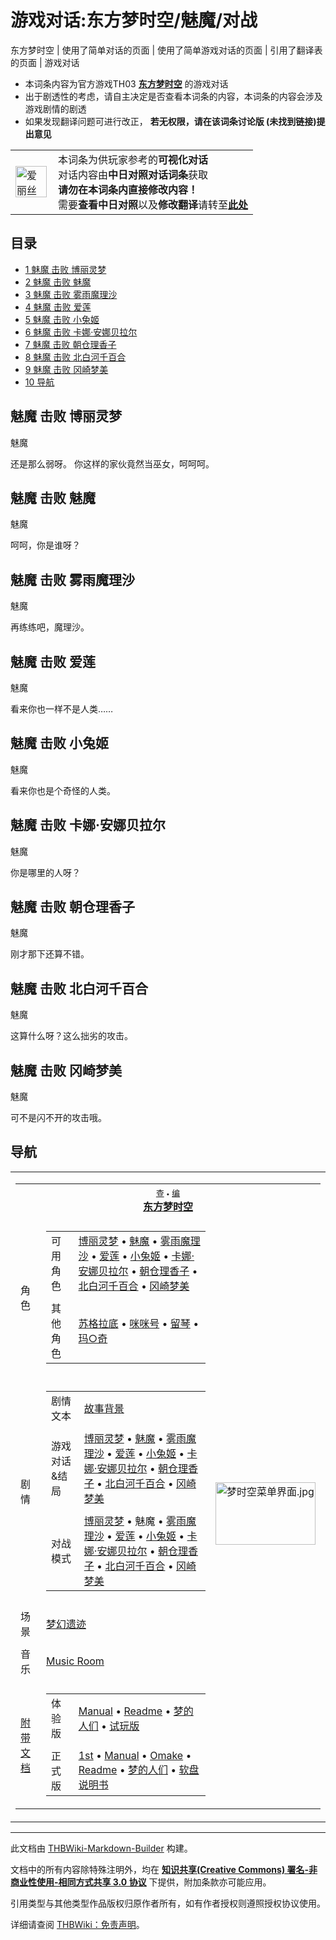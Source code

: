 # 游戏对话:东方梦时空/魅魔/对战

<!-- source html: G:\repos\THBWiki-Markdown-Builder\THBWikiMarkdown\Temp\main\5\54\ns508%3A%E4%B8%9C%E6%96%B9%E6%A2%A6%E6%97%B6%E7%A9%BA%2F%E9%AD%85%E9%AD%94%2F%E5%AF%B9%E6%88%98.html -->

东方梦时空 | 使用了简单对话的页面 | 使用了简单游戏对话的页面 | 引用了翻译表的页面 | 游戏对话

- 本词条内容为官方游戏TH03 **[东方梦时空](./东方梦时空.md)** 的游戏对话
- 出于剧透性的考虑，请自主决定是否查看本词条的内容，本词条的内容会涉及游戏剧情的剧透
- 如果发现翻译问题可进行改正， **若无权限，请在该词条讨论版 (未找到链接)提出意见** 


<table>
<tbody><tr>
<td class="mbox-image"><div style="width: 52px;">
  <a href="./文件-爱丽丝（Q版立绘）.png.md" class="image"><img alt="爱丽丝（Q版立绘）.png" src="https://upload.thwiki.cc/thumb/a/af/%E7%88%B1%E4%B8%BD%E4%B8%9D%EF%BC%88Q%E7%89%88%E7%AB%8B%E7%BB%98%EF%BC%89.png/50px-%E7%88%B1%E4%B8%BD%E4%B8%9D%EF%BC%88Q%E7%89%88%E7%AB%8B%E7%BB%98%EF%BC%89.png" decoding="async" loading="lazy" width="50" height="50" srcset="https://upload.thwiki.cc/thumb/a/af/%E7%88%B1%E4%B8%BD%E4%B8%9D%EF%BC%88Q%E7%89%88%E7%AB%8B%E7%BB%98%EF%BC%89.png/75px-%E7%88%B1%E4%B8%BD%E4%B8%9D%EF%BC%88Q%E7%89%88%E7%AB%8B%E7%BB%98%EF%BC%89.png 1.5x, https://upload.thwiki.cc/thumb/a/af/%E7%88%B1%E4%B8%BD%E4%B8%9D%EF%BC%88Q%E7%89%88%E7%AB%8B%E7%BB%98%EF%BC%89.png/100px-%E7%88%B1%E4%B8%BD%E4%B8%9D%EF%BC%88Q%E7%89%88%E7%AB%8B%E7%BB%98%EF%BC%89.png 2x" data-file-width="500" data-file-height="500"></a></div></td>
<td class="mbox-text" style="">本词条为供玩家参考的<b>可视化对话</b><br>对话内容由<b>中日对照对话词条</b>获取<br><b>请勿在本词条内直接修改内容！</b><br>需要<b>查看中日对照</b>以及<b>修改翻译</b>请转至<b><a href="./游戏对话-东方梦时空-魅魔-对战-中日对照.md" title="游戏对话:东方梦时空/魅魔/对战/中日对照">此处</a></b></td>
</tr>
</tbody></table>


  
  

  


## 目录

- [1 魅魔 击败 博丽灵梦](#魅魔_击败_博丽灵梦)
- [2 魅魔 击败 魅魔](#魅魔_击败_魅魔)
- [3 魅魔 击败 雾雨魔理沙](#魅魔_击败_雾雨魔理沙)
- [4 魅魔 击败 爱莲](#魅魔_击败_爱莲)
- [5 魅魔 击败 小兔姬](#魅魔_击败_小兔姬)
- [6 魅魔 击败 卡娜·安娜贝拉尔](#魅魔_击败_卡娜·安娜贝拉尔)
- [7 魅魔 击败 朝仓理香子](#魅魔_击败_朝仓理香子)
- [8 魅魔 击败 北白河千百合](#魅魔_击败_北白河千百合)
- [9 魅魔 击败 冈崎梦美](#魅魔_击败_冈崎梦美)
- [10 导航](#导航)





## 魅魔 击败 博丽灵梦
[](./魅魔.md)魅魔
  
还是那么弱呀。
你这样的家伙竟然当巫女，呵呵呵。
  



## 魅魔 击败 魅魔
[](./魅魔.md)魅魔
  
呵呵，你是谁呀？
  



## 魅魔 击败 雾雨魔理沙
[](./魅魔.md)魅魔
  
再练练吧，魔理沙。
  



## 魅魔 击败 爱莲
[](./魅魔.md)魅魔
  
看来你也一样不是人类……
  



## 魅魔 击败 小兔姬
[](./魅魔.md)魅魔
  
看来你也是个奇怪的人类。
  



## 魅魔 击败 卡娜·安娜贝拉尔
[](./魅魔.md)魅魔
  
你是哪里的人呀？
  



## 魅魔 击败 朝仓理香子
[](./魅魔.md)魅魔
  
刚才那下还算不错。
  



## 魅魔 击败 北白河千百合
[](./魅魔.md)魅魔
  
这算什么呀？这么拙劣的攻击。
  



## 魅魔 击败 冈崎梦美
[](./魅魔.md)魅魔
  
可不是闪不开的攻击哦。
  



## 导航
  
  

<table><tbody><tr><td><table cellspacing="0" class="nowraplinks mw-collapsible mw-collapsed" style="width:100%;;;"><tbody><tr><th style=";" colspan="3" class="navbox-title"><div class="navbar"><div class="noprint plainlinksneverexpand" style="background-color:transparent; padding:0; font-weight:normal; font-size:80%; white-space:nowrap;"><a href="./模板-东方梦时空导航.md" title="模板:东方梦时空导航"><span style=";;border:none;" title="查看这个模板">查</span></a>&#160;<span style="font-size:80%;">•</span>&#160;<a href="/index.php?title=%E6%A8%A1%E6%9D%BF:%E4%B8%9C%E6%96%B9%E6%A2%A6%E6%97%B6%E7%A9%BA%E5%AF%BC%E8%88%AA&amp;action=edit"><span style=";;border:none;" title="您可以编辑这个模板。请在储存变更之前先预览">编</span></a></div></div><span><a href="./东方梦时空.md" title="东方梦时空">东方梦时空</a></span></th></tr><tr><td></td></tr><tr><td class="navbox-group" style=";;">角色</td><td style=";;" class="navbox-list navbox-odd"><div></div><table cellspacing="0" class="nowraplinks navbox-subgroup" style="width:100%;;;;"><tbody><tr><td class="navbox-group" style=";;"><div>可用角色</div></td><td style=";;" class="navbox-list navbox-odd"><div><a href="./博丽灵梦（旧作角色）.md" title="博丽灵梦（旧作角色）">博丽灵梦</a> &#8226; <a href="./魅魔.md" title="魅魔">魅魔</a> &#8226; <a href="./雾雨魔理沙（旧作角色）.md" title="雾雨魔理沙（旧作角色）">雾雨魔理沙</a> &#8226; <a href="./爱莲.md" title="爱莲">爱莲</a> &#8226; <a href="./小兔姬.md" title="小兔姬">小兔姬</a> &#8226; <a href="./卡娜·安娜贝拉尔.md" title="卡娜·安娜贝拉尔">卡娜·安娜贝拉尔</a> &#8226; <a href="./朝仓理香子.md" title="朝仓理香子">朝仓理香子</a> &#8226; <a href="./北白河千百合.md" title="北白河千百合">北白河千百合</a> &#8226; <a href="./冈崎梦美.md" title="冈崎梦美">冈崎梦美</a></div></td></tr><tr><td></td></tr><tr><td class="navbox-group" style=";;"><div>其他角色</div></td><td style=";;" class="navbox-list navbox-even"><div><a href="./苏格拉底.md" title="苏格拉底">苏格拉底</a> &#8226; <a href="./咪咪号.md" title="咪咪号">咪咪号</a> &#8226; <a href="./留琴.md" title="留琴">留琴</a> &#8226; <a href="./玛○奇.md" title="玛○奇">玛○奇</a></div></td></tr></tbody></table><div></div></td><td class="navbox-image" style="" rowspan="9"><a href="./文件-梦时空菜单界面.jpg.md" class="image"><img alt="梦时空菜单界面.jpg" src="https://upload.thwiki.cc/thumb/1/17/%E6%A2%A6%E6%97%B6%E7%A9%BA%E8%8F%9C%E5%8D%95%E7%95%8C%E9%9D%A2.jpg/160px-%E6%A2%A6%E6%97%B6%E7%A9%BA%E8%8F%9C%E5%8D%95%E7%95%8C%E9%9D%A2.jpg" decoding="async" loading="lazy" width="160" height="100" srcset="https://upload.thwiki.cc/thumb/1/17/%E6%A2%A6%E6%97%B6%E7%A9%BA%E8%8F%9C%E5%8D%95%E7%95%8C%E9%9D%A2.jpg/240px-%E6%A2%A6%E6%97%B6%E7%A9%BA%E8%8F%9C%E5%8D%95%E7%95%8C%E9%9D%A2.jpg 1.5x, https://upload.thwiki.cc/thumb/1/17/%E6%A2%A6%E6%97%B6%E7%A9%BA%E8%8F%9C%E5%8D%95%E7%95%8C%E9%9D%A2.jpg/320px-%E6%A2%A6%E6%97%B6%E7%A9%BA%E8%8F%9C%E5%8D%95%E7%95%8C%E9%9D%A2.jpg 2x" data-file-width="640" data-file-height="401"></a></td></tr><tr><td></td></tr><tr><td class="navbox-group" style=";;">剧情</td><td style=";;" class="navbox-list navbox-even"><div></div><table cellspacing="0" class="nowraplinks navbox-subgroup" style="width:100%;;;;"><tbody><tr><td class="navbox-group" style=";;"><div>剧情文本</div></td><td style=";;" class="navbox-list navbox-odd"><div><a href="/%E9%99%84%E5%B8%A6%E6%96%87%E6%A1%A3:%E4%B8%9C%E6%96%B9%E6%A2%A6%E6%97%B6%E7%A9%BA/Manual#故事背景" title="附带文档:东方梦时空/Manual">故事背景</a></div></td></tr><tr><td></td></tr><tr><td class="navbox-group" style=";;"><div>游戏对话&amp;结局</div></td><td style=";;" class="navbox-list navbox-even"><div><a href="./游戏对话-东方梦时空-博丽灵梦.md" title="游戏对话:东方梦时空/博丽灵梦">博丽灵梦</a> &#8226; <a href="./游戏对话-东方梦时空-魅魔.md" title="游戏对话:东方梦时空/魅魔">魅魔</a> &#8226; <a href="./游戏对话-东方梦时空-雾雨魔理沙.md" title="游戏对话:东方梦时空/雾雨魔理沙">雾雨魔理沙</a> &#8226; <a href="./游戏对话-东方梦时空-爱莲.md" title="游戏对话:东方梦时空/爱莲">爱莲</a> &#8226; <a href="./游戏对话-东方梦时空-小兔姬.md" title="游戏对话:东方梦时空/小兔姬">小兔姬</a> &#8226; <a href="./游戏对话-东方梦时空-卡娜·安娜贝拉尔.md" title="游戏对话:东方梦时空/卡娜·安娜贝拉尔">卡娜·安娜贝拉尔</a> &#8226; <a href="./游戏对话-东方梦时空-朝仓理香子.md" title="游戏对话:东方梦时空/朝仓理香子">朝仓理香子</a> &#8226; <a href="./游戏对话-东方梦时空-北白河千百合.md" title="游戏对话:东方梦时空/北白河千百合">北白河千百合</a> &#8226; <a href="./游戏对话-东方梦时空-冈崎梦美.md" title="游戏对话:东方梦时空/冈崎梦美">冈崎梦美</a></div></td></tr><tr><td></td></tr><tr><td class="navbox-group" style=";;"><div>对战模式</div></td><td style=";;" class="navbox-list navbox-odd"><div><a href="./游戏对话-东方梦时空-博丽灵梦-对战.md" title="游戏对话:东方梦时空/博丽灵梦/对战">博丽灵梦</a> &#8226; <a class="mw-selflink selflink">魅魔</a> &#8226; <a href="./游戏对话-东方梦时空-雾雨魔理沙-对战.md" title="游戏对话:东方梦时空/雾雨魔理沙/对战">雾雨魔理沙</a> &#8226; <a href="./游戏对话-东方梦时空-爱莲-对战.md" title="游戏对话:东方梦时空/爱莲/对战">爱莲</a> &#8226; <a href="./游戏对话-东方梦时空-小兔姬-对战.md" title="游戏对话:东方梦时空/小兔姬/对战">小兔姬</a> &#8226; <a href="./游戏对话-东方梦时空-卡娜·安娜贝拉尔-对战.md" title="游戏对话:东方梦时空/卡娜·安娜贝拉尔/对战">卡娜·安娜贝拉尔</a> &#8226; <a href="./游戏对话-东方梦时空-朝仓理香子-对战.md" title="游戏对话:东方梦时空/朝仓理香子/对战">朝仓理香子</a> &#8226; <a href="./游戏对话-东方梦时空-北白河千百合-对战.md" title="游戏对话:东方梦时空/北白河千百合/对战">北白河千百合</a> &#8226; <a href="./游戏对话-东方梦时空-冈崎梦美-对战.md" title="游戏对话:东方梦时空/冈崎梦美/对战">冈崎梦美</a></div></td></tr></tbody></table><div></div></td></tr><tr><td></td></tr><tr><td class="navbox-group" style=";;">场景</td><td style=";;" class="navbox-list navbox-odd"><div><a href="/index.php?title=%E6%97%A7%E4%BD%9C%E5%9C%BA%E6%99%AF&amp;action=edit&amp;redlink=1" class="new" title="旧作场景（页面不存在）">梦幻遗迹</a></div></td></tr><tr><td></td></tr><tr><td class="navbox-group" style=";;">音乐</td><td style=";;" class="navbox-list navbox-even"><div><a href="./东方梦时空-Music.md" title="东方梦时空/Music">Music Room</a></div></td></tr><tr><td></td></tr><tr><td class="navbox-group" style=";;"><a href="/%E4%B8%9C%E6%96%B9%E6%A2%A6%E6%97%B6%E7%A9%BA#附带文档" title="东方梦时空">附带文档</a></td><td style=";;" class="navbox-list navbox-odd"><div></div><table cellspacing="0" class="nowraplinks navbox-subgroup" style="width:100%;;;;"><tbody><tr><td class="navbox-group" style=";;"><div>体验版</div></td><td style=";;" class="navbox-list navbox-odd"><div><a href="./附带文档-东方梦时空体验版-Manual.md" title="附带文档:东方梦时空体验版/Manual">Manual</a> &#8226; <a href="./附带文档-东方梦时空体验版-Readme.md" title="附带文档:东方梦时空体验版/Readme">Readme</a> &#8226; <a href="./附带文档-东方梦时空体验版-梦的人们.md" title="附带文档:东方梦时空体验版/梦的人们">梦的人们</a> &#8226; <a href="./附带文档-东方梦时空体验版-Taiken.md" title="附带文档:东方梦时空体验版/Taiken">试玩版</a></div></td></tr><tr><td></td></tr><tr><td class="navbox-group" style=";;"><div>正式版</div></td><td style=";;" class="navbox-list navbox-even"><div><a href="./附带文档-东方梦时空-1st.md" title="附带文档:东方梦时空/1st">1st</a> &#8226; <a href="./附带文档-东方梦时空-Manual.md" title="附带文档:东方梦时空/Manual">Manual</a> &#8226; <a href="./附带文档-东方梦时空-Omake.md" title="附带文档:东方梦时空/Omake">Omake</a> &#8226; <a href="./附带文档-东方梦时空-Readme.md" title="附带文档:东方梦时空/Readme">Readme</a> &#8226; <a href="./附带文档-东方梦时空-梦的人们.md" title="附带文档:东方梦时空/梦的人们">梦的人们</a> &#8226; <a href="./附带文档-东方梦时空-软盘说明书.md" title="附带文档:东方梦时空/软盘说明书">软盘说明书</a></div></td></tr></tbody></table><div></div></td></tr></tbody></table></td></tr></tbody></table>







---

此文档由 [THBWiki-Markdown-Builder](https://github.com/Delsin-Yu/THBWiki-Markdown-Builder) 构建。

文档中的所有内容除特殊注明外，均在 [**知识共享(Creative Commons) 署名-非商业性使用-相同方式共享 3.0 协议**](https://creativecommons.org/licenses/by-sa/3.0/deed.zh-hans) 下提供，附加条款亦可能应用。

引用类型与其他类型作品版权归原作者所有，如有作者授权则遵照授权协议使用。

详细请查阅 [THBWiki：免责声明](https://thbwiki.cc/THBWiki:%E5%85%8D%E8%B4%A3%E5%A3%B0%E6%98%8E)。

